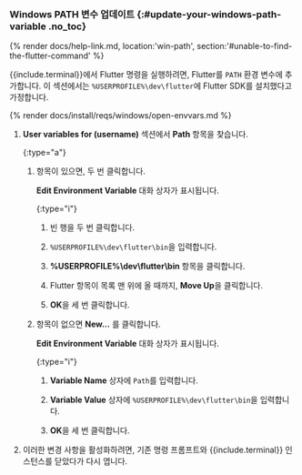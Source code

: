 
### Windows PATH 변수 업데이트 {:#update-your-windows-path-variable .no_toc}

{% render docs/help-link.md, location:'win-path', section:'#unable-to-find-the-flutter-command' %}

{{include.terminal}}에서 Flutter 명령을 실행하려면, Flutter를 `PATH` 환경 변수에 추가합니다. 
이 섹션에서는 `%USERPROFILE%\dev\flutter`에 Flutter SDK를 설치했다고 가정합니다.

{% render docs/install/reqs/windows/open-envvars.md %}

1. **User variables for (username)** 섹션에서 **Path** 항목을 찾습니다.

   {:type="a"}
   1. 항목이 있으면, 두 번 클릭합니다.

      **Edit Environment Variable** 대화 상자가 표시됩니다.

      {:type="i"}

      1. 빈 행을 두 번 클릭합니다.

      2. `%USERPROFILE%\dev\flutter\bin`을 입력합니다.

      3. **%USERPROFILE%\dev\flutter\bin** 항목을 클릭합니다.

      4. Flutter 항목이 목록 맨 위에 올 때까지, **Move Up**을 클릭합니다.

      5. **OK**을 세 번 클릭합니다.

   2. 항목이 없으면 **New...** 를 클릭합니다.

      **Edit Environment Variable** 대화 상자가 표시됩니다.

      {:type="i"}
      1. **Variable Name** 상자에 `Path`를 입력합니다.

      2. **Variable Value** 상자에 `%USERPROFILE%\dev\flutter\bin`을 입력합니다.

      3. **OK**을 세 번 클릭합니다.

2. 이러한 변경 사항을 활성화하려면, 기존 명령 프롬프트와 {{include.terminal}} 인스턴스를 닫았다가 다시 엽니다.
